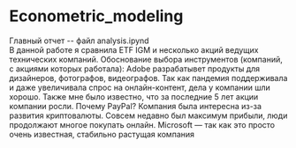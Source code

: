 # Econometric_modeling
Главный отчет -- файл analysis.ipynd  
В данной работе я сравнила ETF IGM и несколько акций ведущих технических компаний.
Обоснование выбора инструментов (компаний, с акциями которых работала): Adobe разрабатывет продукты для дизайнеров, фотографов, видеографов. 
Так как пандемия поддерживала и даже увеличивала спрос на онлайн-контент, дела у компании шли хорошо. 
Также мне было известно, что за последние 5 лет акции компании росли.
Почему PayPal? Компания была интересна из-за развития криптовалюты. Совсем недавно был максимум прибыли, люди продолжают многое покупать онлайн.
Microsoft — так как это просто очень известная, стабильно растущая компания
